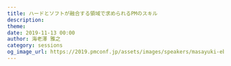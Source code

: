 ```yaml
---
title: ハードとソフトが融合する領域で求められるPMのスキル
description: 
theme: 
date: 2019-11-13 00:00
author: 海老澤 雅之
category: sessions
og_image_url: https://2019.pmconf.jp/assets/images/speakers/masayuki-ebisawa.png
---
```


